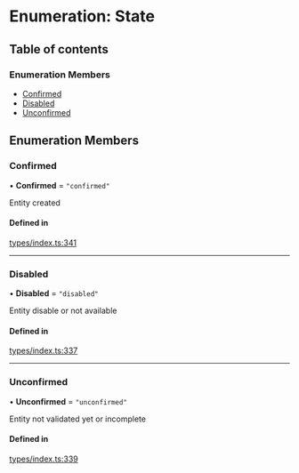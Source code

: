# Enumeration: State

## Table of contents

### Enumeration Members

- [Confirmed](State.md#confirmed)
- [Disabled](State.md#disabled)
- [Unconfirmed](State.md#unconfirmed)

## Enumeration Members

### Confirmed

• **Confirmed** = ``"confirmed"``

Entity created

#### Defined in

[types/index.ts:341](https://github.com/nevermined-io/react-components/blob/0c1c9f6/catalog/src/types/index.ts#L341)

___

### Disabled

• **Disabled** = ``"disabled"``

Entity disable or not available

#### Defined in

[types/index.ts:337](https://github.com/nevermined-io/react-components/blob/0c1c9f6/catalog/src/types/index.ts#L337)

___

### Unconfirmed

• **Unconfirmed** = ``"unconfirmed"``

Entity not validated yet or incomplete

#### Defined in

[types/index.ts:339](https://github.com/nevermined-io/react-components/blob/0c1c9f6/catalog/src/types/index.ts#L339)
